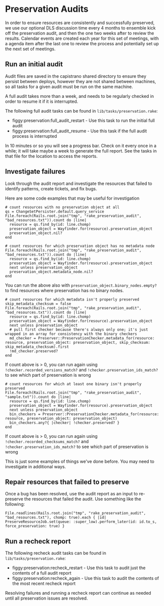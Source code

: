 # Preservation Audits

In order to ensure resources are consistently and successfully preserved, we use our optional DLS discussion time every 4 months to ensemble kick off the preservation audit, and then the one two weeks after to review the results. Calendar events are created each year for this set of meetings, with a agenda item after the last one to review the process and potentially set up the next set of meetings.

## Run an initial audit

Audit files are saved in the capistrano shared directory to ensure they persist
between deploys, however they are not shared between machines, so all tasks for
a given audit must be run on the same machine.

A full audit takes more than a week, and needs to be regularly checked in order to resume it if it is interrupted.

The following full audit tasks can be found in `lib/tasks/preservation.rake`:
  * figgy:preservation:full_audit_restart - Use this task to run the initial full audit
  * figgy:preservation:full_audit_resume - Use this task if the full audit process is interrupted

In 10 minutes or so you will see a progress bar. Check on it every once in a while; it will take maybe a week to generate the full report. See the tasks in that file for the location to access the reports.

## Investigate failures

Look through the audit report and investigate the resources that failed to identify patterns, create tickets, and fix bugs.

Here are some code examples that may be useful for investigation

```
# count resources with no preservation object at all
qs = ChangeSetPersister.default.query_service
File.foreach(Rails.root.join("tmp", "rake_preservation_audit", "bad_resources.txt")).count do |line|
  resource = qs.find_by(id: line.chomp)
  preservation_object = Wayfinder.for(resource).preservation_object
  preservation_object.nil?
end
```

```
# count resources for which preservation object has no metadata node
File.foreach(Rails.root.join("tmp", "rake_preservation_audit", "bad_resources.txt")).count do |line|
  resource = qs.find_by(id: line.chomp)
  preservation_object = Wayfinder.for(resource).preservation_object
  next unless preservation_object
  preservation_object.metadata_node.nil?
end
```

You can run the above also with `preservation_object.binary_nodes.empty?` to find resources where preservation has no binary nodes.

```
# count resources for which metadata isn't properly preserved
skip_metadata_checksum = false
File.foreach(Rails.root.join("tmp", "rake_preservation_audit", "bad_resources.txt")).count do |line|
  resource = qs.find_by(id: line.chomp)
  preservation_object = Wayfinder.for(resource).preservation_object
  next unless preservation_object
  # pull first checker because there's always only one; it's just wrapped in an array for consistency with the binary checkers
  md_checker = Preserver::PreservationChecker.metadata_for(resource: resource, preservation_object: preservation_object, skip_checksum: skip_metadata_checksum).first
  !md_checker.preserved?
end
```

If count above is > 0, you can run again using `!checker.recorded_versions_match?` and `!checker.preservation_ids_match?` to see which part of preservation is wrong

```
# count resources for which at least one binary isn't properly preserved
File.foreach(Rails.root.join("tmp", "rake_preservation_audit", "sample.txt")).count do |line|
  resource = qs.find_by(id: line.chomp)
  preservation_object = Wayfinder.for(resource).preservation_object
  next unless preservation_object
  bin_checkers = Preserver::PreservationChecker.metadata_for(resource: resource, preservation_object: preservation_object)
  bin_checkers.any?{ |checker| !checker.preserved? }
end
```

If count above is > 0, you can run again using `!checker.recorded_checksums_match?` and `!checker.preservation_ids_match?` to see which part of preservation is wrong

This is just some examples of things we've done before. You may need to investigate in additional ways.

## Repair resources that failed to preserve

Once a bug has been resolved, use the audit report as an input to re-preserve
the resources that failed the audit. Use something like the following:

```
File.readlines(Rails.root.join("tmp", "rake_preservation_audit", "bad_resources.txt"), chomp: true).each { |id| PreserveResourceJob.set(queue: :super_low).perform_later(id: id.to_s, force_preservation: true) }
```

## Run a recheck report

The following recheck audit tasks can be found in `lib/tasks/preservation.rake`:
  * figgy:preservation:recheck_restart - Use this task to audit just the contents of a full audit report
  * figgy:preservation:recheck_again - Use this task to audit the contents of the most recent recheck report

Resolving failures and running a recheck report can continue as needed until all preservation issues are resolved.
